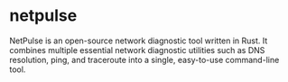 # netpulse
NetPulse is an open-source network diagnostic tool written in Rust. It combines multiple essential network diagnostic utilities such as DNS resolution, ping, and traceroute into a single, easy-to-use command-line tool.
